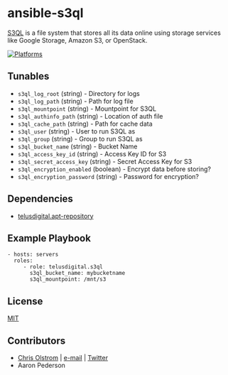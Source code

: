 # ansible-s3ql

[S3QL](https://bitbucket.org/nikratio/s3ql/) is a file system that stores all its data online using storage services like Google Storage, Amazon S3, or OpenStack.

[![Platforms](http://img.shields.io/badge/platforms-ubuntu-lightgrey.svg?style=flat)](#)

Tunables
--------
* `s3ql_log_root` (string) - Directory for logs
* `s3ql_log_path` (string) - Path for log file
* `s3ql_mountpoint` (string) - Mountpoint for S3QL
* `s3ql_authinfo_path` (string) - Location of auth file
* `s3ql_cache_path` (string) - Path for cache data
* `s3ql_user` (string) - User to run S3QL as
* `s3ql_group` (string) - Group to run S3QL as
* `s3ql_bucket_name` (string) - Bucket Name
* `s3ql_access_key_id` (string) - Access Key ID for S3
* `s3ql_secret_access_key` (string) - Secret Access Key for S3
* `s3ql_encryption_enabled` (boolean) - Encrypt data before storing?
* `s3ql_encryption_password` (string) - Password for encryption?

Dependencies
------------
* [telusdigital.apt-repository](https://github.com/telusdigital/ansible-apt-repository/)

Example Playbook
----------------
    - hosts: servers
      roles:
         - role: telusdigital.s3ql
           s3ql_bucket_name: mybucketname
           s3ql_mountpoint: /mnt/s3

License
-------
[MIT](https://tldrlegal.com/license/mit-license)

Contributors
------------
* [Chris Olstrom](https://colstrom.github.io/) | [e-mail](mailto:chris@olstrom.com) | [Twitter](https://twitter.com/ChrisOlstrom)
* Aaron Pederson
